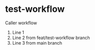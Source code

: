 # test-workflow
Caller workflow

1. Line 1
2. Line 2 from feat/test-workflow branch
3. Line 3 from main branch
